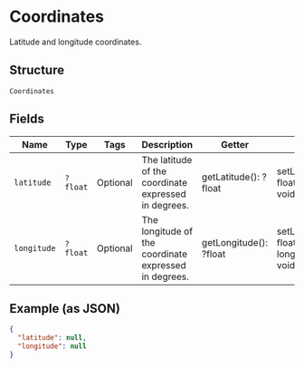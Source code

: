 
# Coordinates

Latitude and longitude coordinates.

## Structure

`Coordinates`

## Fields

| Name | Type | Tags | Description | Getter | Setter |
|  --- | --- | --- | --- | --- | --- |
| `latitude` | `?float` | Optional | The latitude of the coordinate expressed in degrees. | getLatitude(): ?float | setLatitude(?float latitude): void |
| `longitude` | `?float` | Optional | The longitude of the coordinate expressed in degrees. | getLongitude(): ?float | setLongitude(?float longitude): void |

## Example (as JSON)

```json
{
  "latitude": null,
  "longitude": null
}
```

